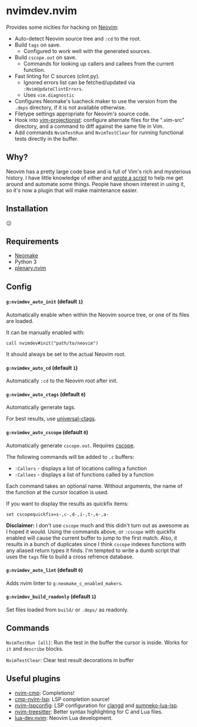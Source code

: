 # nvimdev.nvim

Provides some nicities for hacking on [Neovim][]:

- Auto-detect Neovim source tree and `:cd` to the root.
- Build `tags` on save.
  - Configured to work well with the generated sources.
- Build `cscope.out` on save.
  - Commands for looking up callers and callees from the current function.
- Fast linting for C sources (clint.py).
  - Ignored errors list can be fetched/updated via `:NvimUpdateClintErrors`.
  - Uses `vim.diagnostic`
- Configures Neomake's luacheck maker to use the version from the `.deps`
  directory, if it is not available otherwise.
- Filetype settings appropriate for Neovim's source code.
- Hook into [vim-projectionist]: configure alternate files for the ".vim-src"
  directory, and a command to diff against the same file in Vim.
- Add commands `NvimTestRun` and `NvimTestClear` for running functional tests directly in the buffer.


## Why?

Neovim has a pretty large code base and is full of Vim's rich and mysterious
history.  I have little knowledge of either and [wrote a script][gist] to help
me get around and automate some things.  People have shown interest in using
it, so it's now a plugin that will make maintenance easier.

## Installation

😑

## Requirements

- [Neomake][]
- Python 3
- [plenary.nvim][]

## Config

#### `g:nvimdev_auto_init` (default `1`)

Automatically enable when within the Neovim source tree, or one of its files
are loaded.

It can be manually enabled with:

```vim
call nvimdev#init("path/to/neovim")
```

It should always be set to the actual Neovim root.

#### `g:nvimdev_auto_cd` (default `1`)

Automatically `:cd` to the Neovim root after init.

#### `g:nvimdev_auto_ctags` (default `0`)

Automatically generate tags.

For best results, use [universal-ctags][].

#### `g:nvimdev_auto_cscope` (default `0`)

Automatically generate `cscope.out`.  Requires [cscope][].

The following commands will be added to `.c` buffers:

- `:Callers` - displays a list of locations calling a function
- `:Callees` - displays a list of functions called by a function

Each command takes an optional name.  Without arguments, the name of the
function at the cursor location is used.

If you want to display the results as quickfix items:

```vim
set cscopequickfix=s-,c-,d-,i-,t-,e-,a-
```

**Disclaimer:** I don't use `cscope` much and this didn't turn out as awesome
as I hoped it would.  Using the commands above, or `:cscope` with quickfix
enabled will cause the current buffer to jump to the first match.  Also, it
results in a bunch of duplicates since I think `cscope` indexes functions with
any aliased return types it finds.  I'm tempted to write a dumb script that
uses the `tags` file to build a cross refrence database.


#### `g:nvimdev_auto_lint` (default `0`)

Adds nvim linter to `g:neomake_c_enabled_makers`.

#### `g:nvimdev_build_readonly` (default `1`)

Set files loaded from `build/` or `.deps/` as readonly.

## Commands

`NvimTestRun [all]`: Run the test in the buffer the cursor is inside. Works for `it` and `describe` blocks.

`NvimTestClear`: Clear test result decorations in buffer

## Useful plugins

- [nvim-cmp][]: Completions!
- [cmp-nvim-lsp][]: LSP completion source!
- [nvim-lspconfig][]: LSP configuration for [clangd][] and [sumneko-lua-lsp][].
- [nvim-treesitter][]: Better syntax highlighting for C and Lua files.
- [lua-dev.nvim][]: Neovim Lua development.

[Neovim]: https://github.com/neovim/neovim
[Neomake]: https://github.com/neomake/neomake
[universal-ctags]: https://github.com/universal-ctags/ctags
[cscope]: http://cscope.sourceforge.net/
[nvim-treesitter]: https://github.com/nvim-treesitter/nvim-treesitter
[nvim-cmp]: https://github.com/hrsh7th/nvim-cmp
[cmp-nvim-lsp]: hrsh7th/cmp-nvim-lsp
[nvim-lspconfig]: https://github.com/neovim/nvim-lspconfig
[sumneko-lua-lsp]: https://github.com/sumneko/lua-language-server
[clangd]: https://clangd.llvm.org
[gist]: https://gist.github.com/tweekmonster/8f9cfb36a56d7d1bb6a73e0f9589d81f
[vim-projectionist]: https://github.com/tpope/vim-projectionist
[plenary.nvim]: https://github.com/nvim-lua/plenary.nvim
[lua-dev.nvim]: https://github.com/folke/lua-dev.nvim
